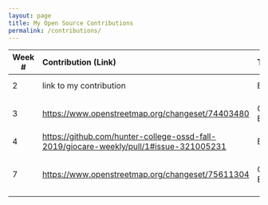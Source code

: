 ```yaml
---
layout: page
title: My Open Source Contributions
permalink: /contributions/
---
```


<!--
Type of the contribution should be "Wikipedia edit", "OpenStreet Map feature", "Project Documentation", "Project Code", "Blog Edit", etc.

The description should include a brief summary of what you did.

Replace the first row below with your contribution.

-->





| Week #       | Contribution (Link)  | Type  | Description |
|---|:---|:---|:---|
|  2   | link to my contribution    | Blog Edit    |   I fixed a broken link.    |
|  3   | https://www.openstreetmap.org/changeset/74403480    | OpenMapStreet Edit    | Added location of the WeWork office in FiDi    |
|  4   | https://github.com/hunter-college-ossd-fall-2019/giocare-weekly/pull/1#issue-321005231     | Blog Edit    | Re-formatted a sentence/phrase.     |
|  7   | https://www.openstreetmap.org/changeset/75611304 | OpenStreetMap Edit   | Added a few stores/shops in my neighborhood |
